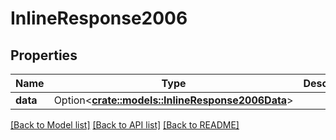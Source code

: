 # InlineResponse2006

## Properties

Name | Type | Description | Notes
------------ | ------------- | ------------- | -------------
**data** | Option<[**crate::models::InlineResponse2006Data**](inline_response_200_6_data.md)> |  | [optional]

[[Back to Model list]](../README.md#documentation-for-models) [[Back to API list]](../README.md#documentation-for-api-endpoints) [[Back to README]](../README.md)


